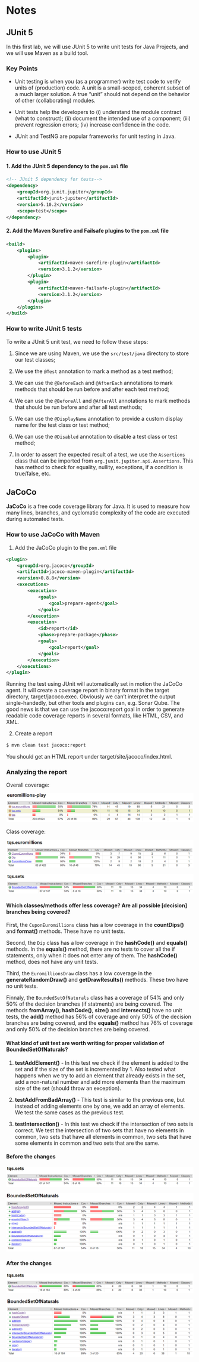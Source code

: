# Notes

## JUnit 5

In this first lab, we will use JUnit 5 to write unit tests for Java Projects, and we will use Maven as a build tool.

### Key Points

- Unit testing is when you (as a programmer) write test code to verify units of (production) code. A unit is a small-scoped, coherent subset of a much larger solution. A true “unit” should not depend on the behavior of other (collaborating) modules.

- Unit tests help the developers to (i) understand the module contract (what to construct); (ii) document the intended use of a component; (iii) prevent regression errors; (iv) increase confidence in the code.

- JUnit and TestNG are popular frameworks for unit testing in Java.

### How to use JUnit 5

#### 1. Add the JUnit 5 dependency to the `pom.xml` file

```xml
<!-- JUnit 5 dependency for tests-->
<dependency>
    <groupId>org.junit.jupiter</groupId>
    <artifactId>junit-jupiter</artifactId>
    <version>5.10.2</version>
    <scope>test</scope>
</dependency>
```

#### 2. Add the Maven Surefire and Failsafe plugins to the `pom.xml` file

```xml
<build>
    <plugins>
        <plugin>
            <artifactId>maven-surefire-plugin</artifactId>
            <version>3.1.2</version>
        </plugin>
        <plugin>
            <artifactId>maven-failsafe-plugin</artifactId>
            <version>3.1.2</version>
        </plugin>
    </plugins>
</build>
```

### How to write JUnit 5 tests

To write a JUnit 5 unit test, we need to follow these steps:

1. Since we are using Maven, we use the `src/test/java` directory to store our test classes;

2. We use the `@Test` annotation to mark a method as a test method;

3. We can use the `@BeforeEach` and `@AfterEach` annotations to mark methods that should be run before and after each test method;

4. We can use the `@BeforeAll` and `@AfterAll` annotations to mark methods that should be run before and after all test methods;

5. We can use the `@DisplayName` annotation to provide a custom display name for the test class or test method;

6. We can use the `@Disabled` annotation to disable a test class or test method;

7. In order to assert the expected result of a test, we use the `Assertions` class that can be imported from `org.junit.jupiter.api.Assertions`. This has method to check for equality, nullity, exceptions, if a condition is true/false, etc.

## JaCoCo

**JaCoCo** is a free code coverage library for Java. It is used to measure how many lines, branches, and cyclomatic complexity of the code are executed during automated tests.

### How to use JaCoCo with Maven

1. Add the JaCoCo plugin to the `pom.xml` file

```xml
<plugin>
    <groupId>org.jacoco</groupId>
    <artifactId>jacoco-maven-plugin</artifactId>
    <version>0.8.8</version>
    <executions>
        <execution>
            <goals>
                <goal>prepare-agent</goal>
            </goals>
        </execution>
        <execution>
            <id>report</id>
            <phase>prepare-package</phase>
            <goals>
                <goal>report</goal>
            </goals>
        </execution>
    </executions>
</plugin>
```

Running the test using JUnit will automatically set in motion the JaCoCo agent. It will create a coverage report in binary format in the target directory, target/jacoco.exec.
Obviously we can’t interpret the output single-handedly, but other tools and plugins can, e.g. Sonar Qube.
The good news is that we can use the jacoco:report goal in order to generate readable code coverage reports in several formats, like HTML, CSV, and XML.

2. Create a report

```bash
$ mvn clean test jacoco:report
```

You should get an HTML report under target/site/jacoco/index.html.

### Analyzing the report

Overall coverage:

![](img/jacoco-base.png)

Class coverage:

![](img/jacoco-class-1.png)

![](img/jacoco-class-2.png)

#### Which classes/methods offer less coverage? Are all possible [decision] branches being covered?

First, the `CuponEuromillions` class has a low coverage in the **countDips()** and **format()** methods. These have no unit tests.

Second, the `Dip` class has a low coverage in the **hashCode()** and
**equals()** methods. In the **equals()** method, there are no tests to cover all the if statements, only when it does not enter any of them. The **hashCode()** method, does not have any unit tests.

Third, the `EuromillionsDraw` class has a low coverage in the **generateRandomDraw()** and **getDrawResults()** methods. These two have no unit tests.

Finnaly, the `BoundedSetOfNaturals` class has a coverage of 54% and only 50% of the decision branches (if statments) are being covered. The methods
**fromArray()**, **hashCode()**, **size()** and **intersects()** have no unit tests, the **add()** method has 56% of coverage and only 50% of the decision branches are being covered, and the **equals()** method has 76% of coverage and only 50% of the decision branches are being covered.

#### What kind of unit test are worth writing for proper validation of BoundedSetOfNaturals?

1. **testAddElement()** - In this test we check if the element is added to the set and if the size of the set is incremented by 1. Also tested what happens when we try to add an element that already exists in the set, add a non-natural number and add more elements than the maximum size of the set (should throw an exception).

2. **testAddFromBadArray()** - This test is similar to the previous one, but instead of adding elements one by one, we add an array of elements. We test the same cases as the previous test.

3. **testIntersection()** - In this test we check if the intersection of two sets is correct. We test the intersection of two sets that have no elements in common, two sets that have all elements in common, two sets that have some elements in common and two sets that are the same.

#### Before the changes

![](img/jacoco-before-change-1.png)

![](img/jacoco-before-change-2.png)

#### After the changes

![](img/jacoco-after-change-1.png)

![](img/jacoco-after-change-2.png)
